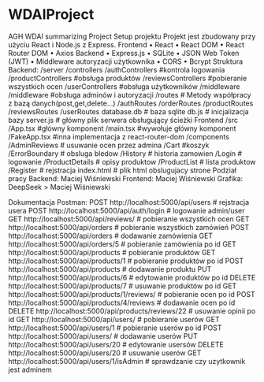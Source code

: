 # WDAIProject
AGH WDAI summarizing Project
Setup projektu
Projekt jest zbudowany przy użyciu React i Node.js z Express.
Frontend
•	React
•	React DOM
•	React Router DOM
•	Axios 
Backend
•	Express.js
•	SQLite
•	JSON Web Token (JWT)
•	Middleware autoryzacji użytkownika
•	CORS
•	Bcrypt
Struktura
Backend:
/server
	/controllers
		/authControllers	#kontrola logowania
		/productControllers	#obsługa produktów
		/reviewsControllers	#pobieranie wszystkich ocen
		/userControllers	#obsługa użytkowników
	/middleware
		/middleware	#obsługa adminów i autoryzacji
	/routes		# Metody współpracy z bazą danych(post,get,delete…)
		/authRoutes	
		/orderRoutes
		/productRoutes
		/reviewsRoutes
		/userRoutes
	database.db # baza sqlite
db.js 	# inicjalizacja bazy
server.js	# główny plik serwera obsługujący ścieżki
Frontend
/src
	/App.tsx	#główny komponent
	/main.tsx	#wywołuje główny komponent
	/FakeApp.tsx	#inna implementacja z react-router-dom
	/components
		/AdminReviews	# usuwanie ocen przez admina
		/Cart			#koszyk
		/ErrorBoundary	# obsluga bledow
		/History		# historia zamowien
		/Login			# logowanie
		/ProductDetails	# opisy produktow
		/ProductList		# lista produktow
		/Register		# rejstracja
index.html	# plik html obslugujacy strone
Podział pracy
Backend: Maciej Wiśniewski
Frontend: Maciej Wiśniewski
Grafika: DeepSeek > Maciej Wiśniewski

Dokumentacja Postman:
POST http://localhost:5000/api/users # rejstracja usera
POST http://localhost:5000/api/auth/login # logowanie admin/user
GET http://localhost:5000/api/reviews/ # pobieranie wszystkich ocen
GET http://localhost:5000/api/orders # pobieranie wszystkich zamówień
POST http://localhost:5000/api/orders # dodawanie zamówienia
GET http://localhost:5000/api/orders/5 # pobieranie zamówienia po id
GET  http://localhost:5000/api/products # pobieranie produktów
GET http://localhost:5000/api/products/1 # pobieranie produktów po id
POST http://localhost:5000/api/products # dodawanie produktu
PUT http://localhost:5000/api/products/6 # edytowanie produktów po id
DELETE http://localhost:5000/api/products/7 # usuwanie produktów po id
GET http://localhost:5000/api/products/1/reviews/ # pobieranie ocen po id
POST http://localhost:5000/api/products/4/reviews # dodawanie ocen po id
DELETE http://localhost:5000/api/products/reviews/22 # usuwanie opinii po id
GET http://localhost:5000/api/users/ # pobieranie userów
GET http://localhost:5000/api/users/1 # pobieranie userów po id
POST http://localhost:5000/api/users/ # dodawanie userów
PUT http://localhost:5000/api/users/20 # edytowanie usersów
DELETE http://localhost:5000/api/users/20 # usuwanie userów
GET http://localhost:5000/api/users/1/isAdmin # sprawdzanie czy uzytkownik jest adminem




	
